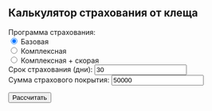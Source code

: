 <!DOCTYPE html>
<html>
<head>
  <title>Калькулятор страхования от клеща</title>
</head>
<body>
  <h2>Калькулятор страхования от клеща</h2>

  <div>
    <label>Программа страхования:</label><br>
    <input type="radio" id="basic" name="program" value="basic" checked> <label for="basic">Базовая</label><br>
    <input type="radio" id="complex" name="program" value="complex"> <label for="complex">Комплексная</label><br>
    <input type="radio" id="complex_ambulance" name="program" value="complex_ambulance"> <label for="complex_ambulance">Комплексная + скорая</label><br>
  </div>

  <div>
    <label for="insuranceDays">Срок страхования (дни):</label>
    <input type="number" id="insuranceDays" value="30">
  </div>

  <div>
    <label for="coverageAmount">Сумма страхового покрытия:</label>
    <input type="number" id="coverageAmount" value="50000">
  </div>

  <button onclick="calculatePremium()">Рассчитать</button>

  <div id="premiumResult"></div>

  <script src="script.js"></script> <!-- Или вставьте JavaScript прямо в <script> -->
</body>
</html>

